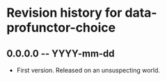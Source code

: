 # Revision history for data-profunctor-choice

## 0.0.0.0 -- YYYY-mm-dd

* First version. Released on an unsuspecting world.

